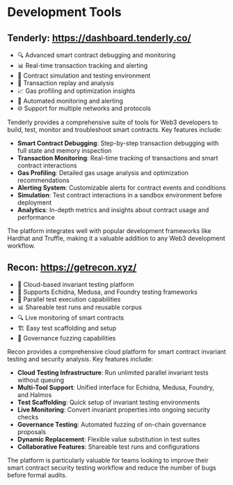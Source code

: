 
# Development Tools

## Tenderly: https://dashboard.tenderly.co/
- 🔍 Advanced smart contract debugging and monitoring
- 📊 Real-time transaction tracking and alerting
- 🧪 Contract simulation and testing environment
- 🔄 Transaction replay and analysis
- 📈 Gas profiling and optimization insights
- 🚨 Automated monitoring and alerting
- 🌐 Support for multiple networks and protocols

Tenderly provides a comprehensive suite of tools for Web3 developers to build, test, monitor and troubleshoot smart contracts. Key features include:

- **Smart Contract Debugging**: Step-by-step transaction debugging with full state and memory inspection
- **Transaction Monitoring**: Real-time tracking of transactions and smart contract interactions
- **Gas Profiling**: Detailed gas usage analysis and optimization recommendations
- **Alerting System**: Customizable alerts for contract events and conditions
- **Simulation**: Test contract interactions in a sandbox environment before deployment
- **Analytics**: In-depth metrics and insights about contract usage and performance

The platform integrates well with popular development frameworks like Hardhat and Truffle, making it a valuable addition to any Web3 development workflow.

## Recon: https://getrecon.xyz/
- 🧪 Cloud-based invariant testing platform
- 🔄 Supports Echidna, Medusa, and Foundry testing frameworks
- 🚀 Parallel test execution capabilities
- 📊 Shareable test runs and reusable corpus
- 🔍 Live monitoring of smart contracts
- 🏗️ Easy test scaffolding and setup
- 🔐 Governance fuzzing capabilities

Recon provides a comprehensive cloud platform for smart contract invariant testing and security analysis. Key features include:

- **Cloud Testing Infrastructure**: Run unlimited parallel invariant tests without queuing
- **Multi-Tool Support**: Unified interface for Echidna, Medusa, Foundry, and Halmos
- **Test Scaffolding**: Quick setup of invariant testing environments
- **Live Monitoring**: Convert invariant properties into ongoing security checks
- **Governance Testing**: Automated fuzzing of on-chain governance proposals
- **Dynamic Replacement**: Flexible value substitution in test suites
- **Collaborative Features**: Shareable test runs and configurations

The platform is particularly valuable for teams looking to improve their smart contract security testing workflow and reduce the number of bugs before formal audits.